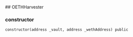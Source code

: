 ﻿﻿## OETHHarvester


### constructor

```solidity
constructor(address _vault, address _wethAddress) public
```







